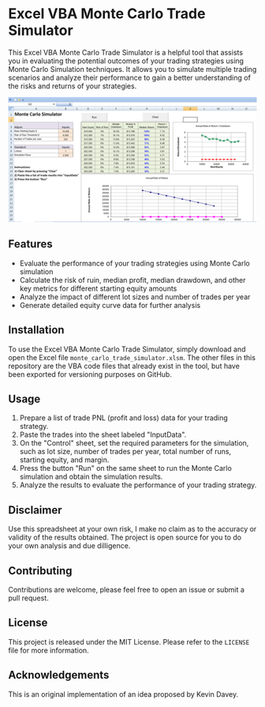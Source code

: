 # Excel VBA Monte Carlo Trade Simulator

This Excel VBA Monte Carlo Trade Simulator is a helpful tool that assists you in evaluating the potential outcomes of your trading strategies using Monte Carlo Simulation techniques. It allows you to simulate multiple trading scenarios and analyze their performance to gain a better understanding of the risks and returns of your strategies.

![Screenshot](/screenshots/screenshot.PNG)

## Features

- Evaluate the performance of your trading strategies using Monte Carlo simulation
- Calculate the risk of ruin, median profit, median drawdown, and other key metrics for different starting equity amounts
- Analyze the impact of different lot sizes and number of trades per year
- Generate detailed equity curve data for further analysis

## Installation

To use the Excel VBA Monte Carlo Trade Simulator, simply download and open the Excel file `monte_carlo_trade_simulator.xlsm`. The other files in this repository are the VBA code files that already exist in the tool, but have been exported for versioning purposes on GitHub.

## Usage

1. Prepare a list of trade PNL (profit and loss) data for your trading strategy.
2. Paste the trades into the sheet labeled "InputData". 
3. On the "Control" sheet, set the required parameters for the simulation, such as lot size, number of trades per year, total number of runs, starting equity, and margin.
3. Press the button "Run" on the same sheet to run the Monte Carlo simulation and obtain the simulation results.
4. Analyze the results to evaluate the performance of your trading strategy.

## Disclaimer

Use this spreadsheet at your own risk, I make no claim as to the accuracy or validity of the results obtained. The project is open source for you to do
your own analysis and due dilligence.

## Contributing

Contributions are welcome, please feel free to open an issue or submit a pull request.

## License

This project is released under the MIT License. Please refer to the `LICENSE` file for more information.

## Acknowledgements

This is an original implementation of an idea proposed by Kevin Davey.
